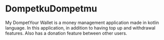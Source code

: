 # DompetkuDompetmu

My DompetYour Wallet is a money management application made in kotlin language. In this application, in addition to having top up and withdrawal features. Also has a donation feature between other users.
